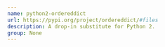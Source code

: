 ```yaml
---
name: python2-ordereddict
url: https://pypi.org/project/ordereddict/#files
description: A drop-in substitute for Python 2.
group: None
---
```

